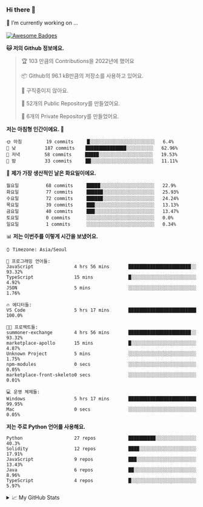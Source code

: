 ### Hi there 👋 
🔭 I’m currently working on ... </br></br>
[![Awesome Badges](https://img.shields.io/badge/Introduce-EN-green.svg)](https://github.com/tlatkdgus1/tlatkdgus1/blob/main/README.md.en)

<!--START_SECTION:waka-->
**🐱 저의 Github 정보에요.** 

> 🏆 103 만큼의 Contributions을 2022년에 했어요
 > 
> 📦 Github의 96.1 kB만큼의 저장소를 사용하고 있어요. 
 > 
> 🚫 구직중이지 않아요.
 > 
> 📜 52개의 Public Repository를 만들었어요. 
 > 
> 🔑 6개의 Private Repository를 만들었어요.  

**저는 아침형 인간이에요. 🐤** 

```text
🌞 아침         19 commits     █░░░░░░░░░░░░░░░░░░░░░░░░   6.4% 
🌆 낮　         187 commits    ███████████████░░░░░░░░░░   62.96% 
🌃 저녁         58 commits     █████░░░░░░░░░░░░░░░░░░░░   19.53% 
🌙 밤　         33 commits     ██░░░░░░░░░░░░░░░░░░░░░░░   11.11%

```
📅 **제가 가장 생산적인 날은 화요일이에요.** 

```text
월요일          68 commits     █████░░░░░░░░░░░░░░░░░░░░   22.9% 
화요일          77 commits     ██████░░░░░░░░░░░░░░░░░░░   25.93% 
수요일          72 commits     ██████░░░░░░░░░░░░░░░░░░░   24.24% 
목요일          39 commits     ███░░░░░░░░░░░░░░░░░░░░░░   13.13% 
금요일          40 commits     ███░░░░░░░░░░░░░░░░░░░░░░   13.47% 
토요일          0 commits      ░░░░░░░░░░░░░░░░░░░░░░░░░   0.0% 
일요일          1 commits      ░░░░░░░░░░░░░░░░░░░░░░░░░   0.34%

```


📊 **저는 이번주를 이렇게 시간을 보냈어요.** 

```text
⌚︎ Timezone: Asia/Seoul

💬 프로그래밍 언어들: 
JavaScript               4 hrs 56 mins       ███████████████████████░░   93.32% 
TypeScript               15 mins             █░░░░░░░░░░░░░░░░░░░░░░░░   4.92% 
JSON                     5 mins              ░░░░░░░░░░░░░░░░░░░░░░░░░   1.76%

🔥 에디터들: 
VS Code                  5 hrs 17 mins       █████████████████████████   100.0%

🐱‍💻 프로젝트들: 
summoner-exchange        4 hrs 56 mins       ███████████████████████░░   93.32% 
marketplace-apollo       15 mins             █░░░░░░░░░░░░░░░░░░░░░░░░   4.87% 
Unknown Project          5 mins              ░░░░░░░░░░░░░░░░░░░░░░░░░   1.75% 
npm-modules              0 secs              ░░░░░░░░░░░░░░░░░░░░░░░░░   0.05% 
marketplace-front-skeleto0 secs              ░░░░░░░░░░░░░░░░░░░░░░░░░   0.01%

💻 운영 체제들: 
Windows                  5 hrs 17 mins       █████████████████████████   99.95% 
Mac                      0 secs              ░░░░░░░░░░░░░░░░░░░░░░░░░   0.05%

```

**저는 주로 Python 언어를 사용해요.** 

```text
Python                   27 repos            ██████████░░░░░░░░░░░░░░░   40.3% 
Solidity                 12 repos            ████░░░░░░░░░░░░░░░░░░░░░   17.91% 
JavaScript               9 repos             ███░░░░░░░░░░░░░░░░░░░░░░   13.43% 
Java                     6 repos             ██░░░░░░░░░░░░░░░░░░░░░░░   8.96% 
TypeScript               4 repos             █░░░░░░░░░░░░░░░░░░░░░░░░   5.97%

```



<!--END_SECTION:waka-->

<details>
<summary>📈 My GitHub Stats</summary>
<p align="center"> <img src="https://github-readme-stats.vercel.app/api?username=tlatkdgus1&show_icons=true" alt="tlatkdgus1" />
</details>
